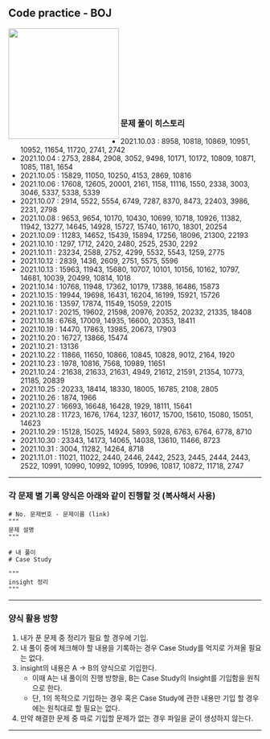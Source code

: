 ## Code practice - BOJ

<img align='left' src="http://mazassumnida.wtf/api/v2/generate_badge?boj=ket0804" height="220">
<br><br><br><br><br><br><br><br><br>

### 문제 풀이 히스토리
- 2021.10.03 : 8958, 10818, 10869, 10951, 10952, 11654, 11720, 2741, 2742
- 2021.10.04 : 2753, 2884, 2908, 3052, 9498, 10171, 10172, 10809, 10871, 1085, 1181, 1654
- 2021.10.05 : 15829, 11050, 10250, 4153, 2869, 10816
- 2021.10.06 : 17608, 12605, 20001, 2161, 1158, 11116, 1550, 2338, 3003, 3046, 5337, 5338, 5339
- 2021.10.07 : 2914, 5522, 5554, 6749, 7287, 8370, 8473, 22403, 3986, 2231, 2798
- 2021.10.08 : 9653, 9654, 10170, 10430, 10699, 10718, 10926, 11382, 11942, 13277, 14645, 14928, 15727, 15740, 16170, 18301, 20254
- 2021.10.09 : 11283, 14652, 15439, 15894, 17256, 18096, 21300, 22193
- 2021.10.10 : 1297, 1712, 2420, 2480, 2525, 2530, 2292
- 2021.10.11 : 23234, 2588, 2752, 4299, 5532, 5543, 1259, 2775
- 2021.10.12 : 2839, 1436, 2609, 2751, 5575, 5596
- 2021.10.13 : 15963, 11943, 15680, 10707, 10101, 10156, 10162, 10797, 14681, 10039, 20499, 10814, 1018
- 2021.10.14 : 10768, 11948, 17362, 10179, 17388, 16486, 15873
- 2021.10.15 : 19944, 19698, 16431, 16204, 16199, 15921, 15726
- 2021.10.16 : 13597, 17874, 11549, 15059, 22015
- 2021.10.17 : 20215, 19602, 21598, 20976, 20352, 20232, 21335, 18408
- 2021.10.18 : 6768, 17009, 14935, 16600, 20353, 18411
- 2021.10.19 : 14470, 17863, 13985, 20673, 17903
- 2021.10.20 : 16727, 13866, 15474
- 2021.10.21 : 13136
- 2021.10.22 : 11866, 11650, 10866, 10845, 10828, 9012, 2164, 1920
- 2021.10.23 : 1978, 10816, 7568, 10989, 11651
- 2021.10.24 : 21638, 21633, 21631, 4949, 21612, 21591, 21354, 10773, 21185, 20839
- 2021.10.25 : 20233, 18414, 18330, 18005, 16785, 2108, 2805
- 2021.10.26 : 1874, 1966
- 2021.10.27 : 16693, 16648, 16428, 1929, 18111, 15641
- 2021.10.28 : 11723, 1676, 1764, 1237, 16017, 15700, 15610, 15080, 15051, 14623
- 2021.10.29 : 15128, 15025, 14924, 5893, 5928, 6763, 6764, 6778, 8710
- 2021.10.30 : 23343, 14173, 14065, 14038, 13610, 11466, 8723
- 2021.10.31 : 3004, 11282, 14264, 8718
- 2021.11.01 : 11021, 11022, 2440, 2446, 2442, 2523, 2445, 2444, 2443, 2522, 10991, 10990, 10992, 10995, 10996, 10817, 10872, 11718, 2747
-------------

### 각 문제 별 기록 양식은 아래와 같이 진행할 것 (복사해서 사용)
```
# No. 문제번호 - 문제이름 (link)
"""
문제 설명
"""

# 내 풀이
# Case Study

"""
insight 정리
"""
```
-------------

### 양식 활용 방향
1. 내가 푼 문제 중 정리가 필요 할 경우에 기입.
2. 내 풀이 중에 체크해야 할 내용을 기록하는 경우 Case Study를 억지로 가져올 필요는 없다.
3. insight의 내용은 A -> B의 양식으로 기입한다.
    * 이때 A는 내 풀이의 진행 방향을, B는 Case Study의 Insight를 기입함을 원칙으로 한다.
    * 단, 1의 목적으로 기입하는 경우 혹은 Case Study에 관한 내용만 기입 할 경우에는 원칙대로 할 필요는 없다.
4. 만약 해결한 문제 중 따로 기입할 문제가 없는 경우 파일을 굳이 생성하지 않는다.
-------------
